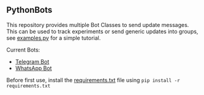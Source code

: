 ## PythonBots
This repository provides multiple Bot Classes to send update messages.
This can be used to track experiments or send generic updates into groups, see [examples.py](examples.py) for a simple tutorial.

Current Bots:
- [Telegram Bot](Bots/TelegramBot.py)
- [WhatsApp Bot](Bots/WhatsAppBot.py)

Before first use, install the [requirements.txt](requirements.txt) file using `pip install -r requirements.txt`
